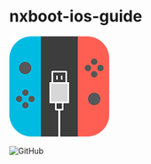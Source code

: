 # nxboot-ios-guide
![image](https://raw.githubusercontent.com/Shadowcode1337/nxboot-ios-guide/master/content/images/nxboot_icon.png)



![GitHub](https://img.shields.io/github/license/mashape/apistatus.svg)

